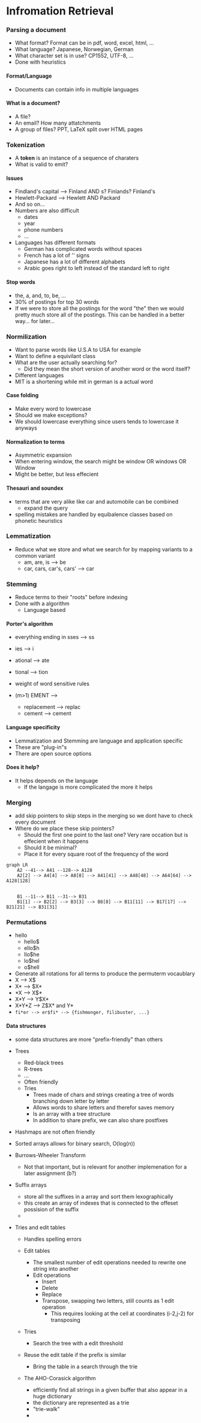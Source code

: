 # Infromation Retrieval



### Parsing a document
- What format? Format can be in pdf, word, excel, html, ...
- What language? Japanese, Norwegian, German
- What character set is in use? CP1552, UTF-8, ...
- Done with heuristics


#### Format/Language
- Documents can contain info in multiple languages


#### What is a document?
- A file?
- An email? How many attatchments
- A group of files? PPT, LaTeX split over HTML pages

### Tokenization
- A **token** is an instance of a sequence of charaters
- What is valid to emit?

#### Issues
- Findland's capital --> Finland AND s? Finlands? Finland's
- Hewlett-Packard --> Hewlett AND Packard
- And so on...
- Numbers are also difficult
    - dates
    - year
    - phone numbers
    - ...
- Languages has different formats
    - German has complicated words without spaces
    - French has a lot of '' signs
    - Japanese has a lot of different alphabets
    - Arabic goes right to left instead of the standard left to right

#### Stop words
- the, a, and, to, be, ...
- 30% of postings for top 30 words
- If we were to store all the postings for the word "the" then we would pretty much store all of the postings. This can be handled in a better way... for later...

### Normilization
- Want to parse words like U.S.A to USA for example
- Want to define a equivilant class
- What are the user actually searching for?
    - Did they mean the short version of another word or the word itself?
- Different languages
- MIT is a shortening while mit in german is a actual word

#### Case folding
- Make every word to lowercase
- Should we make exceptions?
- We should lowercase everything since users tends to lowercase it anyways

#### Normalization to terms
- Asymmetric expansion
- When entering window, the search might be window OR windows OR Window
- Might be better, but less effecient

#### Thesauri and soundex
- terms that are very alike like car and automobile can be combined
    - expand the query
- spelling mistakes are handled by equibalence classes based on phonetic heuristics

### Lemmatization
- Reduce what we store and what we search for by mapping variants to a common variant
    - am, are, is --> be
    - car, cars, car's, cars' --> car

### Stemming
- Reduce terms to their "roots" before indexing
- Done with a algorithm
    - Language based

#### Porter's algorithm
- everything ending in sses --> ss
- ies --> i
- ational --> ate
- tional --> tion

- weight of word sensitive rules
- (m>1) EMENT -->
    - replacement --> replac
    - cement --> cement

#### Language specificity
- Lemmatization and Stemming are language and application specific
- These are "plug-in"s
- There are open source options

#### Does it help?
- It helps depends on the language
    - If the langage is more complicated the more it helps

### Merging
- add skip pointers to skip steps in the merging so we dont have to check every document
- Where do we place these skip pointers?
    - Should the first one point to the last one? Very rare occation but is effecient when it happens
    - Should it be minimal?
    - Place it for every square root of the frequency of the word

```mermaid
graph LR
    A2 --41--> A41 --128--> A128
    A2[2] --> A4[4] --> A8[8] --> A41[41] --> A48[48] --> A64[64] --> A128[128]


    B1 --11--> B11 --31--> B31
    B1[1] --> B2[2] --> B3[3] --> B8[8] --> B11[11] --> B17[17] --> B21[21] --> B31[31]
```

### Permutations
- hello
    - hello$
    - ello$h
    - llo$he
    - lo$hel
    - o$hell
- Generate all rotations for all terms to produce the permuterm vocaublary
- X --> X$
- X* --> $X*
- *X --> X$\*
- X*Y --> Y$X\*
- X*Y\*Z --> Z$X\* and Y\*
- `fi*er --> er$fi* --> {fishmonger, filibuster, ...}`

#### Data structures
- some data structures are more "prefix-friendly" than others
- Trees
    - Red-black trees
    - R-trees
    - ...
    - Often friendly
    - Tries
        - Trees made of chars and strings creating a tree of words branching down letter by letter
        - Allows words to share letters and therefor saves memory
        - Is an array with a tree structure
        - In addition to share prefix, we can also share postfixes
- Hashmaps are not often friendly
- Sorted arrays allows for binary search, O(log(n))

- Burrows-Wheeler Transform
    - Not that important, but is relevant for another implemenation for a later assignment (b?)

- Suffix arrays
    - store all the suffixes in a array and sort them lexographically
    - this create an array of indexes that is connected to the offeset possision of the suffix
    -

- Tries and edit tables
    - Handles spelling errors
    - Edit tables
        - The smallest number of edit operations needed to rewrite one string into another
        - Edit operations
            - Insert
            - Delete
            - Replace
            - Transpose, swapping two letters, still counts as 1 edit operation
                - This requires looking at the cell at coordinates (i-2,j-2) for transposing
    - Tries
        - Search the tree with a edit threshold
    - Reuse the edit table if the prefix is similar
        - Bring the table in a search through the trie
    
    - The AHO-Corasick algorithm
        - efficiently find all strings in a given buffer that also appear in a huge dictionary
        - the dictionary are represented as a trie
        - "trie-walk"
        - 
